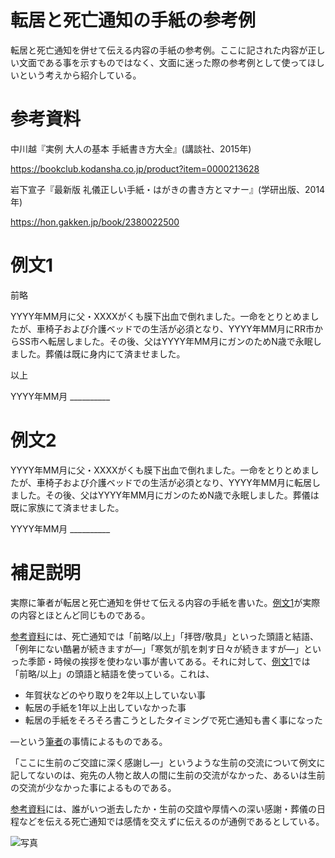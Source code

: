 # 転居と死亡通知の手紙の参考例
転居と死亡通知を併せて伝える内容の手紙の参考例。ここに記された内容が正しい文面である事を示すものではなく、文面に迷った際の参考例として使ってほしいという考えから紹介している。

# 参考資料

中川越『実例 大人の基本 手紙書き方大全』(講談社、2015年)

https://bookclub.kodansha.co.jp/product?item=0000213628

岩下宣子『最新版 礼儀正しい手紙・はがきの書き方とマナー』(学研出版、2014年)

https://hon.gakken.jp/book/2380022500 

# 例文1
前略

YYYY年MM月に父・XXXXがくも膜下出血で倒れました。一命をとりとめましたが、車椅子および介護ベッドでの生活が必須となり、YYYY年MM月にRR市からSS市へ転居しました。その後、父はYYYY年MM月にガンのためN歳で永眠しました。葬儀は既に身内にて済ませました。

以上

YYYY年MM月 __________

# 例文2

YYYY年MM月に父・XXXXがくも膜下出血で倒れました。一命をとりとめましたが、車椅子および介護ベッドでの生活が必須となり、YYYY年MM月に転居しました。その後、父はYYYY年MM月にガンのためN歳で永眠しました。葬儀は既に家族にて済ませました。

YYYY年MM月 __________

# 補足説明
実際に筆者が転居と死亡通知を併せて伝える内容の手紙を書いた。[例文1](https://github.com/RuinDig/shiboutsuuchi-and-tenkyo-tayori#%E4%BE%8B%E6%96%871)が実際の内容とほとんど同じものである。

[参考資料](https://github.com/RuinDig/shiboutsuuchi-and-tenkyo-tayori#%E5%8F%82%E8%80%83%E8%B3%87%E6%96%99)には、死亡通知では「前略/以上」「拝啓/敬具」といった頭語と結語、「例年にない酷暑が続きますが―」「寒気が肌を刺す日々が続きますが―」といった季節・時候の挨拶を使わない事が書いてある。それに対して、[例文1](https://github.com/RuinDig/shiboutsuuchi-and-tenkyo-tayori#%E4%BE%8B%E6%96%871)では「前略/以上」の頭語と結語を使っている。これは、
* 年賀状などのやり取りを2年以上していない事
* 転居の手紙を1年以上出していなかった事
* 転居の手紙をそろそろ書こうとしたタイミングで死亡通知も書く事になった

―という[筆者](https://github.com/RuinDig)の事情によるものである。

「ここに生前のご交誼に深く感謝し―」というような生前の交流について例文に記してないのは、宛先の人物と故人の間に生前の交流がなかった、あるいは生前の交流が少なかった事によるものである。

[参考資料](https://github.com/RuinDig/shiboutsuuchi-and-tenkyo-tayori#%E5%8F%82%E8%80%83%E8%B3%87%E6%96%99)には、誰がいつ逝去したか・生前の交誼や厚情への深い感謝・葬儀の日程などを伝える死亡通知では感情を交えずに伝えるのが通例であるとしている。

![写真](https://user-images.githubusercontent.com/20723919/125200261-43359b80-e2a5-11eb-80ed-2e216b044bd1.jpg)
